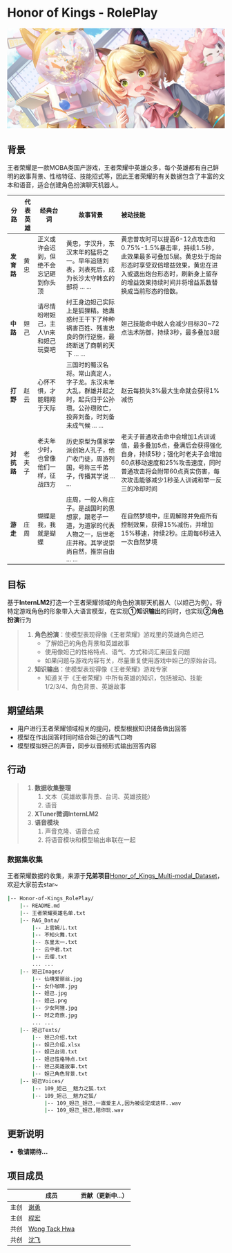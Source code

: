 # Honor of Kings - RolePlay

![img](妲己Images/时之奇旅.jpg)

## 背景

王者荣耀是一款MOBA类国产游戏，王者荣耀中英雄众多，每个英雄都有自己鲜明的故事背景、性格特征、技能招式等，因此王者荣耀的有关数据包含了丰富的文本和语音，适合创建角色扮演聊天机器人。

| 分路       | 代表英雄 | 经典台词                               | 故事背景                                                     | 被动技能                                                     |
| ---------- | -------- | -------------------------------------- | ------------------------------------------------------------ | :----------------------------------------------------------- |
| **发育路** | 黄忠     | 正义或许会迟到，但绝不会忘记砸到你头顶 | 黄忠，字汉升，东汉末年的猛将之一。早年追随刘表，刘表死后，成为长沙太守韩玄的部将 ... ... | 黄忠普攻时可以提高6-12点攻击和0.75%-1.5%暴击率，持续1.5秒，此效果最多可叠加5层。黄忠处于炮台形态时享受双倍增益效果，黄忠在进入或退出炮台形态时，刷新身上留存的增益效果持续时间并将增益系数替换成当前形态的倍数。 |
| **中路**   | 妲己     | 请尽情吩咐妲己，主人\n来和妲己玩耍吧   | 纣王身边妲己实际上是狐狸精。她蛊惑纣王干下了种种祸害百姓、残害忠良的倒行逆施，最终断送了商朝的天下 ... ... | 妲己技能命中敌人会减少目标30~72点法术防御，持续3秒，最多叠加3层 |
| **打野**   | 赵云     | 心怀不惧，才能翱翔于天际               | 三国时的蜀汉名将。常山真定人，字子龙。东汉末年大乱，群雄并起之时，起兵归于公孙瓒。公孙瓒败亡，投奔刘备，时刘备未成气候 ... ... | 赵云每损失3%最大生命就会获得1%减伤                           |
| **对抗路** | 老夫子   | 老夫年少时，也曾像他们一样，征战四方   | 历史原型为儒家学派创始人孔子，他广收门徒，周游列国，号称三千弟子，传播其学说 ... ... | 老夫子普通攻击命中会增加1点训诫值，最多叠加5点，叠满后会获得强化自身，持续5秒；强化时老夫子会增加60点移动速度和25%攻击速度，同时普通攻击将会附带60点真实伤害，每次攻击能够减少1秒圣人训诫和举一反三的冷却时间 |
| **游走**   | 庄周     | 蝴蝶是我，我就是蝴蝶                   | 庄周，一般人称庄子。是战国时的思想家，跟老子一道，为道家的代表人物之一，后世老庄并称。其学说崇尚自然，推崇自由 ... ... | 在自然梦境中，庄周解除并免疫所有控制效果，获得15%减伤，并增加15%移速，持续2秒。庄周每6秒进入一次自然梦境 |

## 目标

基于**InternLM2**打造一个王者荣耀领域的角色扮演聊天机器人（以妲己为例）。将特定游戏角色的形象带入大语言模型，在实现**①知识输出**的同时，也实现**②角色扮演**行为

> 1. **角色扮演**：使模型表现得像《王者荣耀》游戏里的英雄角色妲己
>    - 了解妲己的角色背景和英雄故事
>    - 使用像妲己的性格特点、语气、方式和词汇来回复问题
>    - 如果问题与游戏内容有关，尽量重复使用游戏中妲己的原始台词。
> 2. **知识输出**：使模型表现得像《王者荣耀》游戏专家
>    - 知道关于《王者荣耀》中所有英雄的知识，包括被动、技能1/2/3/4、角色背景、英雄故事

## 期望结果

- 用户进行王者荣耀领域相关的提问，模型根据知识储备做出回答
- 模型在作出回答时同时结合妲己的语气口吻
- 模型模拟妲己的声音，同步以音频形式输出回答内容

## 行动

> 1. **数据收集整理**
>    1. 文本（英雄故事背景、台词、英雄技能）
>    2. 语音
> 2. **XTuner微调InternLM2**
> 3. **语音模块**
>    1. 声音克隆、语音合成
>    2. 将语音模块和模型输出串联在一起

### 数据集收集

王者荣耀数据的收集，来源于**兄弟项目**[Honor_of_Kings_Multi-modal_Dataset](https://github.com/chg0901/Honor_of_Kings_Multi-modal_Dataset/)，欢迎大家前去star~

```bash
|-- Honor-of-Kings_RolePlay/
    |-- README.md
    |-- 王者荣耀英雄名单.txt
    |-- RAG_Data/
        |-- 上官婉儿.txt
        |-- 不知火舞.txt
        |-- 东皇太一.txt
        |-- 云中君.txt
        |-- 云缨.txt
        ... ...
    |-- 妲己Images/
        |-- 仙境爱丽丝.jpg
        |-- 女仆咖啡.jpg
        |-- 妲己.jpg
        |-- 妲己.png
        |-- 少女阿狸.jpg
        |-- 时之奇旅.jpg
        ... ...
    |-- 妲己Texts/
        |-- 妲己介绍.txt
        |-- 妲己介绍.xlsx
        |-- 妲己台词.txt
        |-- 妲己性格特点.txt
        |-- 妲己英雄故事.txt
        |-- 妲己角色背景.txt
    |-- 妲己Voices/
        |-- 109_妲己__魅力之狐.txt
        |-- 109_妲己__魅力之狐/
            |-- 109_妲己_妲己,一直爱主人,因为被设定成这样..wav
            |-- 109_妲己_妲己,陪你玩.wav
```



## 更新说明

- **敬请期待...**



## 项目成员

|      | 成员                                        | 贡献（更新中...） |
| ---- | ------------------------------------------- | ----------------- |
| 主创 | [谢勇](https://github.com/YongXie66/)       |                   |
| 主创 | [程宏](https://github.com/chg0901)          |                   |
| 共创 | [Wong Tack Hwa](https://github.com/tackhwa) |                   |
| 共创 | [沈飞](https://github.com/shenfeilang)      |                   |


